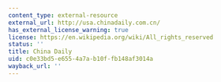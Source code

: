 ```yaml
---
content_type: external-resource
external_url: http://usa.chinadaily.com.cn/
has_external_license_warning: true
license: https://en.wikipedia.org/wiki/All_rights_reserved
status: ''
title: China Daily
uid: c0e33bd5-e655-4a7a-b10f-fb148af3014a
wayback_url: ''
---
```

